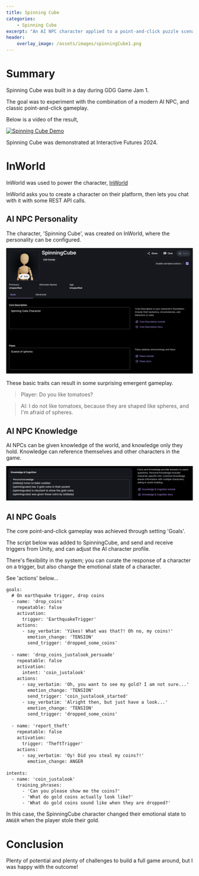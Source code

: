 ```yaml
---
title: Spinning Cube
categories:
    - Spinning Cube
excerpt: "An AI NPC character applied to a point-and-click puzzle scenario. Solo project for GDG Game Jam 1."
header:
    overlay_image: /assets/images/spinningCube1.png
---
```


# Summary
Spinning Cube was built in a day during GDG Game Jam 1.

The goal was to experiment with the combination of a modern AI NPC, and classic point-and-click gameplay.

Below is a video of the result,

[![Spinning Cube Demo](http://img.youtube.com/vi/wqqJ8Wv3Zmw/0.jpg)](https://youtu.be/wqqJ8Wv3Zmw "Spinning Cube Demo")

Spinning Cube was demonstrated at Interactive Futures 2024.

# InWorld
InWorld was used to power the character,
[InWorld](https://inworld.ai/)

InWorld asks you to create a character on their platform, then lets you chat with it with some REST API calls.

## AI NPC Personality
The character, 'Spinning Cube', was created on InWorld, where the personality can be configured.

![Setting the NPC Personality](/assets/images/spinningCube2.png)

These basic traits can result in some surprising emergent gameplay.

> Player: Do you like tomatoes?

> AI: I do not like tomatoes, because they are shaped like spheres, and I'm afraid of spheres.

## AI NPC Knowledge
AI NPCs can be given knowledge of the world, and knowledge only they hold. Knowledge can reference themselves and other characters in the game.

![Setting the NPC Knowledge](/assets/images/spinningCube3.png)

## AI NPC Goals
The core point-and-click gameplay was achieved through setting 'Goals'.

The script below was added to SpinningCube, and send and receive triggers from Unity, and can adjust the AI character profile.

There's flexibility in the system; you can curate the response of a character on a trigger, but also change the emotional state of a character. 

See 'actions' below...

```
goals:
  # On earthquake trigger, drop coins
  - name: 'drop_coins'
    repeatable: false
    activation:
      trigger: 'EarthquakeTrigger'
    actions:
      - say_verbatim: 'Yikes! What was that?! Oh no, my coins!'
        emotion_change: 'TENSION'
        send_trigger: 'dropped_some_coins'

  - name: 'drop_coins_justalook_persuade'
    repeatable: false
    activation:  
      intent: 'coin_justalook'
    actions:
      - say_verbatim: 'Oh, you want to see my gold? I am not sure...'
        emotion_change: 'TENSION'
        send_trigger: 'coin_justalook_started'
      - say_verbatim: 'Alright then, but just have a look...'
        emotion_change: 'TENSION'
        send_trigger: 'dropped_some_coins'

  - name: 'report_theft'
    repeatable: false
    activation:
      trigger: 'TheftTrigger'
    actions:
      - say_verbatim: 'Oy! Did you steal my coins?!'
        emotion_change: ANGER

intents:
  - name: 'coin_justalook'
    training_phrases:
      - 'Can you please show me the coins?'
      - 'What do gold coins actually look like?'
      - 'What do gold coins sound like when they are dropped?'
```

In this case, the SpinningCube character changed their emotional state to `ANGER` when the player stole their gold.

# Conclusion
Plenty of potential and plenty of challenges to build a full game around, but I was happy with the outcome!